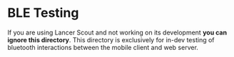 # **BLE Testing**

If you are using Lancer Scout and not working on its development **you can ignore this directory**. This directory is exclusively for in-dev testing of bluetooth interactions between the mobile client and web server.